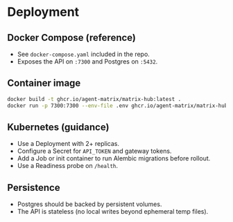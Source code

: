# Deployment

## Docker Compose (reference)

- See `docker-compose.yaml` included in the repo.
- Exposes the API on `:7300` and Postgres on `:5432`.

## Container image

```bash
docker build -t ghcr.io/agent-matrix/matrix-hub:latest .
docker run -p 7300:7300 --env-file .env ghcr.io/agent-matrix/matrix-hub:latest
```

## Kubernetes (guidance)
* Use a Deployment with 2+ replicas.
* Configure a Secret for `API_TOKEN` and gateway tokens.
* Add a Job or init container to run Alembic migrations before rollout.
* Use a Readiness probe on `/health`.

## Persistence
* Postgres should be backed by persistent volumes.
* The API is stateless (no local writes beyond ephemeral temp files).
